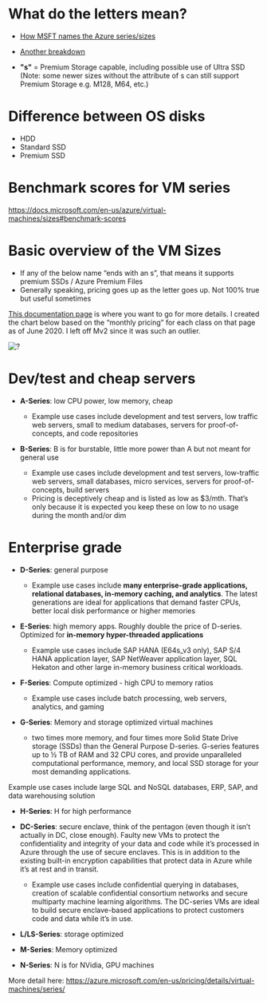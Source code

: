 # What do the letters mean?

- [How MSFT names the Azure series/sizes](https://docs.microsoft.com/en-us/azure/virtual-machines/vm-naming-conventions)
- [Another breakdown](https://serverfault.com/questions/1030897/what-do-the-lowercase-letters-in-azure-vm-sizes-mean)

- **"s"** = Premium Storage capable, including possible use of Ultra SSD (Note: some newer sizes without the attribute of s can still support Premium Storage e.g. M128, M64, etc.)

# Difference between OS disks

- HDD
- Standard SSD 
- Premium SSD 

# Benchmark scores for VM series

https://docs.microsoft.com/en-us/azure/virtual-machines/sizes#benchmark-scores 

# Basic overview of the VM Sizes

- If any of the below name “ends with an s”, that means it supports premium SSDs / Azure Premium Files
- Generally speaking, pricing goes up as the letter goes up. Not 100% true but useful sometimes 

[This documentation page](https://azure.microsoft.com/en-us/pricing/details/virtual-machines/series/) is where you want to go for more details. I created the chart below based on the “monthly pricing” for each class on that page as of June 2020. I left off Mv2 since it was such an outlier. 

![?](https://i.imgur.com/TrhYTwj_d.jpg?maxwidth=640&shape=thumb&fidelity=medium)

# Dev/test and cheap servers
- **A-Series**: low CPU power, low memory, cheap
   - Example use cases include development and test servers, low traffic web servers, small to medium databases, servers for proof-of-concepts, and code repositories
   
- **B-Series**: B is for burstable, little more power than A but not meant for general use
   - Example use cases include development and test servers, low-traffic web servers, small databases, micro services, servers for proof-of-concepts, build servers
   - Pricing is deceptively cheap and is listed as low as $3/mth. That’s only because it is expected you keep these on low to no usage during the month and/or dim
   
# Enterprise grade

- **D-Series**: general purpose
   - Example use cases include **many enterprise-grade applications, relational databases, in-memory caching, and analytics**. The latest generations are ideal for applications that demand faster CPUs, better local disk performance or higher memories
   
- **E-Series**: high memory apps. Roughly double the price of D-series. Optimized for **in-memory hyper-threaded applications**
   - Example use cases include SAP HANA (E64s_v3 only), SAP S/4 HANA application layer, SAP NetWeaver application layer, SQL Hekaton and other large in-memory business critical workloads.

- **F-Series**: Compute optimized - high CPU to memory ratios
    - Example use cases include batch processing, web servers, analytics, and gaming
    
- **G-Series**: Memory and storage optimized virtual machines
    - two times more memory, and four times more Solid State Drive storage (SSDs) than the General Purpose D-series. G-series features up to ½ TB of RAM and 32 CPU cores, and provide unparalleled computational performance, memory, and local SSD storage for your most demanding applications.

Example use cases include large SQL and NoSQL databases, ERP, SAP, and data warehousing solution

- **H-Series**: H for high performance

- **DC-Series**: secure enclave, think of the pentagon (even though it isn’t actually in DC, close enough). Faulty new VMs to protect the confidentiality and integrity of your data and code while it’s processed in Azure through the use of secure enclaves. This is in addition to the existing built-in encryption capabilities that protect data in Azure while it’s at rest and in transit.
   - Example use cases include confidential querying in databases, creation of scalable confidential consortium networks and secure multiparty machine learning algorithms. The DC-series VMs are ideal to build secure enclave-based applications to protect customers code and data while it’s in use.

- **L/LS-Series**: storage optimized

- **M-Series**: Memory optimized

- **N-Series**: N is for NVidia, GPU machines

More detail here: https://azure.microsoft.com/en-us/pricing/details/virtual-machines/series/
